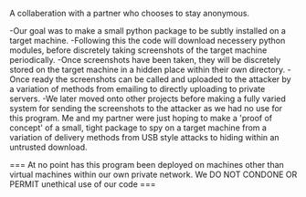 A collaberation with a partner who chooses to stay anonymous.

-Our goal was to make a small python package to be subtly installed on a target machine. 
-Following this the code will download necessery python modules, before 
discretely taking screenshots of the target machine periodically. 
-Once screenshots have been taken, they will be discretely stored on the target machine in a hidden 
place within their own directory. 
-Once ready the screenshots can be called and uploaded to the attacker by a variation of methods from emailing to directly uploading to private servers. 
-We later moved onto other projects before making a fully varied system for sending the screenshots to the attacker as we had no use for this program. Me and my partner 
were just hoping to make a 'proof of concept' of a small, tight package to spy on a target machine from a variation of delivery methods from USB style attacks to hiding 
within an untrusted download.


=== At no point has this program been deployed on machines other than virtual machines within our own private network. We DO NOT CONDONE OR PERMIT unethical use of our code ===

